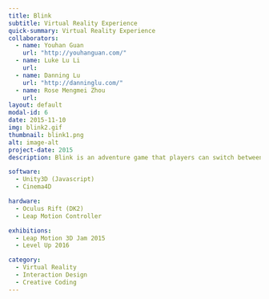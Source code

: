 ```yaml
---
title: Blink
subtitle: Virtual Reality Experience
quick-summary: Virtual Reality Experience
collaborators:
  - name: Youhan Guan
    url: "http://youhanguan.com/"
  - name: Luke Lu Li
    url:
  - name: Danning Lu
    url: "http://danninglu.com/"
  - name: Rose Mengmei Zhou
    url:
layout: default
modal-id: 6
date: 2015-11-10
img: blink2.gif
thumbnail: blink1.png
alt: image-alt
project-date: 2015
description: Blink is an adventure game that players can switch between virtual and augmented reality by using the quick switch function of Leap Motion. Unlike some of other games, where players can only be in either virtual or augmented reality, Blink allows players to switch back and forth between the virtual world and the environment they are currently in. Blink is greatly inspired by the Doctor Who episode Blink and Inception. It brings a new experience to players by combining the two realities with a theme of dream.

software:
  - Unity3D (Javascript)
  - Cinema4D

hardware:
  - Oculus Rift (DK2)
  - Leap Motion Controller

exhibitions:
  - Leap Motion 3D Jam 2015
  - Level Up 2016

category:
  - Virtual Reality
  - Interaction Design
  - Creative Coding
---
```

